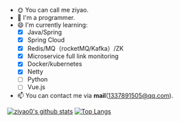 - 🌞 You can call me ziyao.
- 🔭 I'm a programmer.
- 😄 I'm currently learning:
  - [x] Java/Spring
  - [x] Spring Cloud
  - [x] Redis/MQ（rocketMQ/Kafka）/ZK
  - [x] Microservice full link monitoring
  - [x] Docker/kubernetes
  - [x] Netty
  - [ ] Python
  - [ ] Vue.js
      
- 📫 You can contact me via **mail**(1337891505@qq.com).


[![ziyao0's github stats](https://github-readme-stats.vercel.app/api?username=ziyao0&hide_title=true)](https://github.com/anuraghazra/github-readme-stats)
[![Top Langs](https://github-readme-stats.vercel.app/api/top-langs/?username=ziyao0&layout=compact)](https://github.com/anuraghazra/github-readme-stats)
